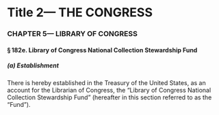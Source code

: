 
# Title 2— THE CONGRESS
### CHAPTER 5— LIBRARY OF CONGRESS
#### § 182e. Library of Congress National Collection Stewardship Fund
##### (a) Establishment

There is hereby established in the Treasury of the United States, as an account for the Librarian of Congress, the “Library of Congress National Collection Stewardship Fund” (hereafter in this section referred to as the “Fund”).

